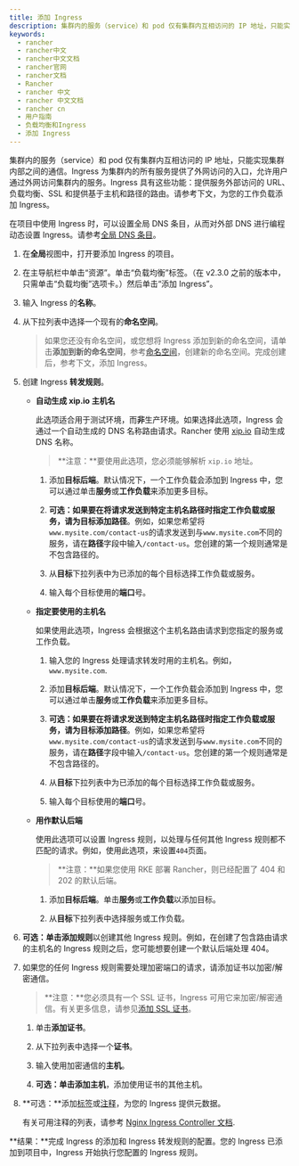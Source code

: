 ```yaml
---
title: 添加 Ingress
description: 集群内的服务（service）和 pod 仅有集群内互相访问的 IP 地址，只能实现集群内部之间的通信。Ingress 为集群内的所有服务提供了外网访问的入口，允许用户通过外网访问集群内的服务。Ingress 具有这些功能：提供服务外部访问的 URL、负载均衡、SSL 和提供基于主机和路径的路由。请参考下文，为您的工作负载添加 Ingress。
keywords:
  - rancher
  - rancher中文
  - rancher中文文档
  - rancher官网
  - rancher文档
  - Rancher
  - rancher 中文
  - rancher 中文文档
  - rancher cn
  - 用户指南
  - 负载均衡和Ingress
  - 添加 Ingress
---
```


集群内的服务（service）和 pod 仅有集群内互相访问的 IP 地址，只能实现集群内部之间的通信。Ingress 为集群内的所有服务提供了外网访问的入口，允许用户通过外网访问集群内的服务。Ingress 具有这些功能：提供服务外部访问的 URL、负载均衡、SSL 和提供基于主机和路径的路由。请参考下文，为您的工作负载添加 Ingress。

在项目中使用 Ingress 时，可以设置全局 DNS 条目，从而对外部 DNS 进行编程动态设置 Ingress。请参考[全局 DNS 条目](/docs/rancher2/helm-charts/globaldns/_index)。

1. 在**全局**视图中，打开要添加 Ingress 的项目。

1. 在主导航栏中单击“资源”。单击“负载均衡”标签。（在 v2.3.0 之前的版本中，只需单击“负载均衡”选项卡。）然后单击“添加 Ingress”。

1. 输入 Ingress 的**名称**。

1. 从下拉列表中选择一个现有的**命名空间**。

   > 如果您还没有命名空间，或您想将 Ingress 添加到新的命名空间，请单击**添加到新的命名空间**，参考[命名空间](/docs/rancher2/cluster-admin/projects-and-namespaces/_index)，创建新的命名空间。完成创建后，参考下文，添加 Ingress。

1. 创建 Ingress **转发规则**。

   - **自动生成 xip.io 主机名**

     此选项适合用于测试环境，而**非**生产环境。如果选择此选项，Ingress 会通过一个自动生成的 DNS 名称路由请求。Rancher 使用 [xip.io](http://xip.io/) 自动生成 DNS 名称。

     > **注意：**要使用此选项，您必须能够解析 `xip.io` 地址。

     1. 添加**目标后端**。默认情况下，一个工作负载会添加到 Ingress 中，您可以通过单击**服务**或**工作负载**来添加更多目标。

     1. **可选：**如果要在将请求发送到特定主机名路径时指定工作负载或服务，请为目标添加**路径**。例如，如果您希望将`www.mysite.com/contact-us`的请求发送到与`www.mysite.com`不同的服务，请在**路径**字段中输入`/contact-us`。您创建的第一个规则通常是不包含路径的。

     1. 从**目标**下拉列表中为已添加的每个目标选择工作负载或服务。

     1. 输入每个目标使用的**端口**号。

   - **指定要使用的主机名**

     如果使用此选项，Ingress 会根据这个主机名路由请求到您指定的服务或工作负载。

     1. 输入您的 Ingress 处理请求转发时用的主机名。例如，`www.mysite.com`.

     1. 添加**目标后端**。默认情况下，一个工作负载会添加到 Ingress 中，您可以通过单击**服务**或**工作负载**来添加更多目标。

     1. **可选：**如果要在将请求发送到特定主机名路径时指定工作负载或服务，请为目标添加**路径**。例如，如果您希望将`www.mysite.com/contact-us`的请求发送到与`www.mysite.com`不同的服务，请在**路径**字段中输入`/contact-us`。您创建的第一个规则通常是不包含路径的。

     1. 从**目标**下拉列表中为已添加的每个目标选择工作负载或服务。

     1. 输入每个目标使用的**端口**号。

   - **用作默认后端**

     使用此选项可以设置 Ingress 规则，以处理与任何其他 Ingress 规则都不匹配的请求。例如，使用此选项，来设置`404`页面。

     > **注意：**如果您使用 RKE 部署 Rancher，则已经配置了 404 和 202 的默认后端。

     1. 添加**目标后端**。单击**服务**或**工作负载**以添加目标。

     1. 从**目标**下拉列表中选择服务或工作负载。

1. **可选：**单击**添加规则**以创建其他 Ingress 规则。例如，在创建了包含路由请求的主机名的 Ingress 规则之后，您可能想要创建一个默认后端处理 404。

1. 如果您的任何 Ingress 规则需要处理加密端口的请求，请添加证书以加密/解密通信。

   > **注意：**您必须具有一个 SSL 证书，Ingress 可用它来加密/解密通信。有关更多信息，请参见[添加 SSL 证书](/docs/rancher2/k8s-in-rancher/certificates/_index)。

   1. 单击**添加证书**。

   1. 从下拉列表中选择一个**证书**。

   1. 输入使用加密通信的**主机**。

   1. **可选：**单击**添加主机**，添加使用证书的其他主机。

1. **可选：**添加[标签](https://kubernetes.io/docs/concepts/overview/working-with-objects/labels/)或[注释](https://kubernetes.io/docs/concepts/overview/working-with-objects/annotations/)，为您的 Ingress 提供元数据。

   有关可用注释的列表，请参考 [Nginx Ingress Controller 文档](https://kubernetes.github.io/ingress-nginx/user-guide/nginx-configuration/annotations/).

**结果：**完成 Ingress 的添加和 Ingress 转发规则的配置。您的 Ingress 已添加到项目中，Ingress 开始执行您配置的 Ingress 规则。
